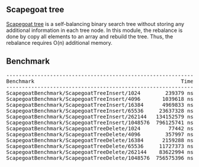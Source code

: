 ## Scapegoat tree
[Scapegoat tree](https://en.wikipedia.org/wiki/Scapegoat_tree) is a
self-balancing binary search tree without storing any additional information
in each tree node. In this module, the rebalance is done by copy all elements
to an array and rebuild the tree. Thus, the rebalance requires O(n) additional
memory.

## Benchmark
<pre>
--------------------------------------------------------------------------------------
Benchmark                                               Time           CPU Iterations
--------------------------------------------------------------------------------------
ScapegoatBenchmark/ScapegoatTreeInsert/1024        239379 ns     239415 ns       2894
ScapegoatBenchmark/ScapegoatTreeInsert/4096       1039618 ns    1039698 ns        662
ScapegoatBenchmark/ScapegoatTreeInsert/16384      4969833 ns    4969980 ns        139
ScapegoatBenchmark/ScapegoatTreeInsert/65536     23637328 ns   23637636 ns         29
ScapegoatBenchmark/ScapegoatTreeInsert/262144   134152579 ns  134155854 ns          6
ScapegoatBenchmark/ScapegoatTreeInsert/1048576  796125741 ns  796139129 ns          1
ScapegoatBenchmark/ScapegoatTreeDelete/1024         77442 ns      77446 ns       9036
ScapegoatBenchmark/ScapegoatTreeDelete/4096        357997 ns     357991 ns       1966
ScapegoatBenchmark/ScapegoatTreeDelete/16384      2159288 ns    2159144 ns        325
ScapegoatBenchmark/ScapegoatTreeDelete/65536     11727373 ns   11727392 ns         60
ScapegoatBenchmark/ScapegoatTreeDelete/262144    83622994 ns   83551017 ns          9
ScapegoatBenchmark/ScapegoatTreeDelete/1048576  756575396 ns  756573682 ns          1
</pre>
